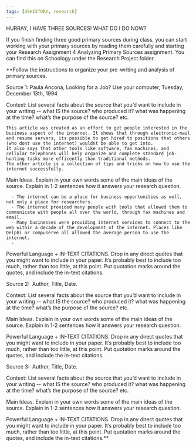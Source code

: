 ```yaml
---
tags: [USHISTORY, research]
---
```

 
 HURRAY, I HAVE THREE SOURCES! WHAT DO I DO NOW? 

If you finish finding three good primary sources during class, you can start working with your primary sources by reading them carefully and starting your Research Assignment 4 Analyzing Primary Sources assignment. You can find this on Schoology under the Research Project folder.


**Follow the instructions to organize your pre-writing and analysis of primary sources. 

  

Source 1:  Paula Ancona, Looking for a Job? Use your computer, Tuesday, December 13th, 1994

Context: List several facts about the source that you’d want to include in your writing -- what IS the source? who produced it? what was happening at the time? what’s the purpose of the source? etc.

	This article was created as an effort to get people interested in the business aspect of the internet. It shows that through electronic-mail and resume servers, its possible to get hired to positions that others (who dont use the internet) wouldnt be able to get into.
	It also says that other tools like software, fax machines, and cellular telephones will help organize and complete standard job-hunting tasks more efficently than traditional methods.
	The other article is a collection of tips and tricks on how to use the internet successfully.

Main Ideas. Explain in your own words some of the main ideas of the source. Explain in 1-2 sentences how it answers your research question. 

  
	  - The internet can be a place for business opportunities as well, not only a place for researchers.
	  - The internet provided many people with tools that allowed them to communicate with people all over the world, through fax machines and email.
	  - Many businesses were providing internet services to connect to the web within a decade of the development of the internet. Places like Delphi or compuserve all allowed the average person to use the internet.
	  - 
  

Powerful Language + IN-TEXT CITATIONS. Drop in any direct quotes that you might want to include in your paper. It’s probably best to include too much, rather than too little, at this point. Put quotation marks around the quotes, and include the in-text citations. 

  
  
  

  

Source 2:  Author, Title, Date. 

Context: List several facts about the source that you’d want to include in your writing -- what IS the source? who produced it? what was happening at the time? what’s the purpose of the source? etc.

  
  
  

Main Ideas. Explain in your own words some of the main ideas of the source. Explain in 1-2 sentences how it answers your research question. 

  
  
  

Powerful Language + IN-TEXT CITATIONS. Drop in any direct quotes that you might want to include in your paper. It’s probably best to include too much, rather than too little, at this point. Put quotation marks around the quotes, and include the in-text citations. 

  
  
  

  

Source 3:  Author, Title, Date. 

  

Context: List several facts about the source that you’d want to include in your writing -- what IS the source? who produced it? what was happening at the time? what’s the purpose of the source? etc.


  

Main Ideas. Explain in your own words some of the main ideas of the source. Explain in 1-2 sentences how it answers your research question. 

  
  
  

Powerful Language + IN-TEXT CITATIONS. Drop in any direct quotes that you might want to include in your paper. It’s probably best to include too much, rather than too little, at this point. Put quotation marks around the quotes, and include the in-text citations.**